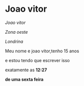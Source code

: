 <h1>Joao vitor</h1>
<p><em>Joao vitor</em></p>
<p><em>Zona oeste</em></p>
<p><em>Londrina</em></p>
<p>Meu nome e joao vitor,tenho 15 anos<p>
<p>e estou tendo que escrever isso<p>
<p>exatamente as <strong>12:27<strong><p>
<p>de uma sexta feira<p>
